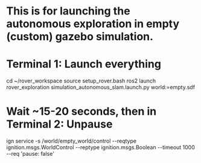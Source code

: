# This is for launching the autonomous exploration in empty (custom) gazebo simulation.

# Terminal 1: Launch everything
cd ~/rover_workspace
source setup_rover.bash
ros2 launch rover_exploration simulation_autonomous_slam.launch.py world:=empty.sdf

# Wait ~15-20 seconds, then in Terminal 2: Unpause
ign service -s /world/empty_world/control --reqtype ignition.msgs.WorldControl --reptype ignition.msgs.Boolean --timeout 1000 --req 'pause: false'
